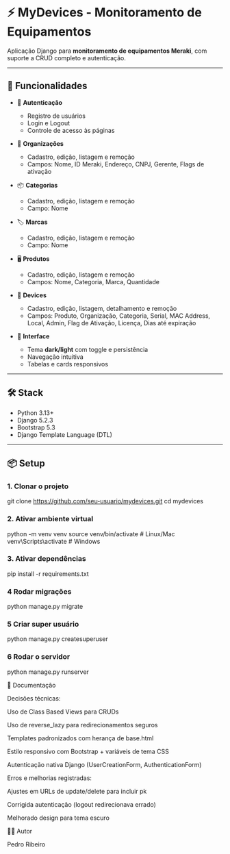 # ⚡ MyDevices - Monitoramento de Equipamentos

Aplicação Django para **monitoramento de equipamentos Meraki**, com suporte a CRUD completo e autenticação.

---

## 🚀 Funcionalidades

- 👤 **Autenticação**
  - Registro de usuários
  - Login e Logout
  - Controle de acesso às páginas

- 🏢 **Organizações**
  - Cadastro, edição, listagem e remoção
  - Campos: Nome, ID Meraki, Endereço, CNPJ, Gerente, Flags de ativação

- 📦 **Categorias**
  - Cadastro, edição, listagem e remoção
  - Campo: Nome

- 🏷️ **Marcas**
  - Cadastro, edição, listagem e remoção
  - Campo: Nome

- 🖥️ **Produtos**
  - Cadastro, edição, listagem e remoção
  - Campos: Nome, Categoria, Marca, Quantidade

- 🔌 **Devices**
  - Cadastro, edição, listagem, detalhamento e remoção
  - Campos: Produto, Organização, Categoria, Serial, MAC Address, Local, Admin, Flag de Ativação, Licença, Dias até expiração

- 🎨 **Interface**
  - Tema **dark/light** com toggle e persistência
  - Navegação intuitiva
  - Tabelas e cards responsivos

---

## 🛠️ Stack

- Python 3.13+
- Django 5.2.3
- Bootstrap 5.3
- Django Template Language (DTL)

---

## 📦 Setup

### 1. Clonar o projeto

git clone https://github.com/seu-usuario/mydevices.git
cd mydevices

### 2. Ativar ambiente virtual

python -m venv venv
source venv/bin/activate   # Linux/Mac
venv\Scripts\activate      # Windows

### 3. Ativar dependências

pip install -r requirements.txt

### 4 Rodar migrações

python manage.py migrate

### 5 Criar super usuário

python manage.py createsuperuser


### 6 Rodar o servidor

python manage.py runserver



📖 Documentação

Decisões técnicas:

Uso de Class Based Views para CRUDs

Uso de reverse_lazy para redirecionamentos seguros

Templates padronizados com herança de base.html

Estilo responsivo com Bootstrap + variáveis de tema CSS

Autenticação nativa Django (UserCreationForm, AuthenticationForm)

Erros e melhorias registradas:

Ajustes em URLs de update/delete para incluir pk

Corrigida autenticação (logout redirecionava errado)

Melhorado design para tema escuro

👨‍💻 Autor

Pedro Ribeiro
